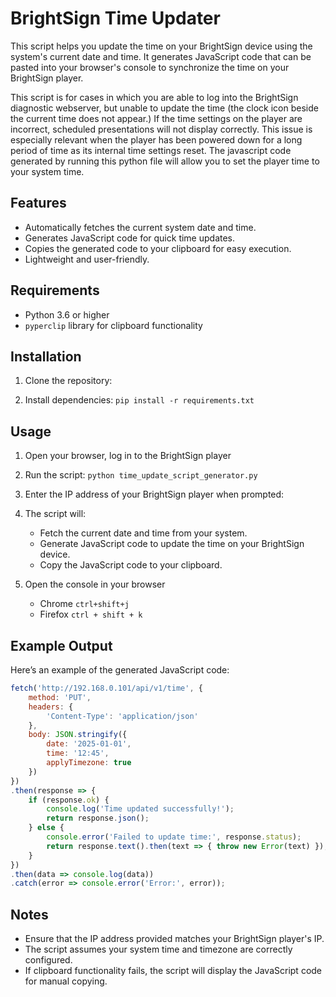 # BrightSign Time Updater

This script helps you update the time on your BrightSign device using the system's current date and time. It generates JavaScript code that can be pasted into your browser's console to synchronize the time on your BrightSign player.

This script is for cases in which you are able to log into the BrightSign diagnostic webserver, but unable to update the time (the clock icon beside the current time does not appear.) If the time settings on the player are incorrect, scheduled presentations will not display correctly. This issue is especially relevant when the player has been powered down for a long period of time as its internal time settings reset. The javascript code generated by running this python file will allow you to set the player time to your system time. 

## Features

- Automatically fetches the current system date and time.
- Generates JavaScript code for quick time updates.
- Copies the generated code to your clipboard for easy execution.
- Lightweight and user-friendly.

## Requirements

- Python 3.6 or higher
- `pyperclip` library for clipboard functionality

## Installation

1. Clone the repository:

2. Install dependencies:
   `
   pip install -r requirements.txt
   `

## Usage

1. Open your browser, log in to the BrightSign player

2. Run the script:
   `
   python time_update_script_generator.py
   `

3. Enter the IP address of your BrightSign player when prompted:

4. The script will:
   - Fetch the current date and time from your system.
   - Generate JavaScript code to update the time on your BrightSign device.
   - Copy the JavaScript code to your clipboard.
   
5. Open the console in your browser 
   - Chrome `ctrl+shift+j`
   - Firefox `ctrl + shift + k`


## Example Output

Here’s an example of the generated JavaScript code:
```javascript
fetch('http://192.168.0.101/api/v1/time', {
    method: 'PUT',
    headers: {
        'Content-Type': 'application/json'
    },
    body: JSON.stringify({
        date: '2025-01-01',
        time: '12:45',
        applyTimezone: true
    })
})
.then(response => {
    if (response.ok) {
        console.log('Time updated successfully!');
        return response.json();
    } else {
        console.error('Failed to update time:', response.status);
        return response.text().then(text => { throw new Error(text) });
    }
})
.then(data => console.log(data))
.catch(error => console.error('Error:', error));
```

## Notes

- Ensure that the IP address provided matches your BrightSign player's IP.
- The script assumes your system time and timezone are correctly configured.
- If clipboard functionality fails, the script will display the JavaScript code for manual copying.

